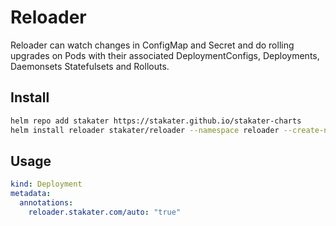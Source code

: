 # Reloader
Reloader can watch changes in ConfigMap and Secret and do rolling upgrades on Pods with their associated DeploymentConfigs, Deployments, Daemonsets Statefulsets and Rollouts.

## Install
``` bash
helm repo add stakater https://stakater.github.io/stakater-charts
helm install reloader stakater/reloader --namespace reloader --create-namespace
```

## Usage
``` yaml
kind: Deployment
metadata:
  annotations:
    reloader.stakater.com/auto: "true"
```